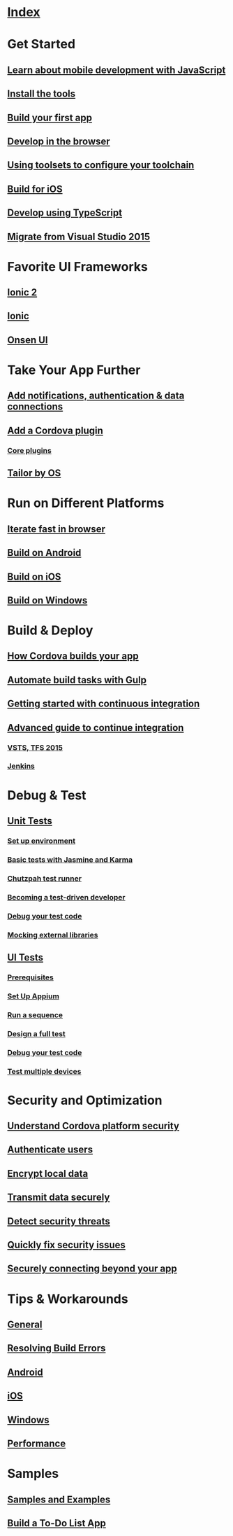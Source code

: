 # [Index](index.md)

# Get Started
## [Learn about mobile development with JavaScript](first-steps/intro.md)
## [Install the tools](first-steps/installation.md)
## [Build your first app](first-steps/build-your-first-app.md)
## [Develop in the browser](first-steps/simulate-in-browser.md)
## [Using toolsets to configure your toolchain](first-steps/toolsets.md)
## [Build for iOS](first-steps/ios-guide.md)
## [Develop using TypeScript](first-steps/develop-with-typescript.md)
## [Migrate from Visual Studio 2015](first-steps/migrate-from-vs2015.md)

# Favorite UI Frameworks
## [Ionic 2](ui-frameworks/vs-taco-tutorial-ionic2.md)
## [Ionic](ui-frameworks/tutorial-ionic.md)
## [Onsen UI](ui-frameworks/tutorial-onsen.md)

# Take Your App Further
## [Add notifications, authentication & data connections](take-further/add-azure-mobile-app.md)
## [Add a Cordova plugin](take-further/manage-plugins.md)
### [Core plugins](take-further/use-cordova-plugins.md)
## [Tailor by OS](take-further/configure-app.md)

# Run on Different Platforms
## [Iterate fast in browser](run-your-app/vs-taco-2017-cordova-simulate.md)
## [Build on Android](run-your-app/run-app-apache.md)
## [Build on iOS](run-your-app/run-app-ios.md)
## [Build on Windows](run-your-app/run-app-windows.md)

# Build & Deploy
## [How Cordova builds your app](build-deploy/deploy-and-run-app.md)
## [Automate build tasks with Gulp](build-deploy/tutorial-gulp-readme.md)
## [Getting started with continuous integration](build-deploy/get-started-with-ci.md)
## [Advanced guide to continue integration](build-deploy/ci-guide.md)
### [VSTS, TFS 2015](build-deploy/tfs2015.md)
### [Jenkins](build-deploy/jenkins.md)

# Debug & Test
## [Unit Tests](debug-test/unit-test-01-primer.md)
### [Set up environment](debug-test/unit-test-02-environments.md)
### [Basic tests with Jasmine and Karma](debug-test/unit-test-03-basic-testing.md)
### [Chutzpah test runner](debug-test/unit-test-04-chutzpah.md)
### [Becoming a test-driven developer](debug-test/unit-test-05-tdd.md)
### [Debug your test code](debug-test/unit-test-06-debug.md)
### [Mocking external libraries](debug-test/unit-test-07-mocks.md)
## [UI Tests](debug-test/uitest-01-root.md)
### [Prerequisites](debug-test/uitest-02-prerequisites.md)
### [Set Up Appium](debug-test/uitest-03-appium-setup.md)
### [Run a sequence](debug-test/uitest-04-running-sequences.md)
### [Design a full test](debug-test/uitest-05-designing-tests.md)
### [Debug your test code](debug-test/uitest-06-debugging.md)
### [Test multiple devices](debug-test/uitest-07-devicefarms.md)

# Security and Optimization
## [Understand Cordova platform security](cordova-security-platform.md)
## [Authenticate users](security/cordova-security-auth.md)
## [Encrypt local data](security/cordova-security-data.md)
## [Transmit data securely](security/cordova-security-xmit.md)
## [Detect security threats](security/cordova-security-detect.md)
## [Quickly fix security issues](security/cordova-security-fix.md)
## [Securely connecting beyond your app](security/cordova-security-whitlists.md)

# Tips & Workarounds
## [General](tips-workarounds/tips-and-workarounds-general-readme.md)
## [Resolving Build Errors](tips-workarounds/resolving-build-errors.md)
## [Android](tips-workarounds/tips-and-workarounds-android-readme.md)
## [iOS](tips-workarounds/tips-and-workarounds-ios-readme.md)
## [Windows](tips-workarounds/tips-and-workarounds-windows-readme.md)
## [Performance](tips-workarounds/tips-and-workarounds-performance-readme.md)

# Samples
## [Samples and Examples](samples/cordova-samples.md)
## [Build a To-Do List App](samples/create-a-to-do-list-app.md)
